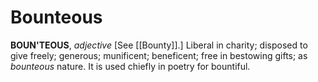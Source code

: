 # Bounteous

**BOUN'TEOUS**, _adjective_ \[See [[Bounty]].\] Liberal in charity; disposed to give freely; generous; munificent; beneficent; free in bestowing gifts; as _bounteous_ nature. It is used chiefly in poetry for bountiful.